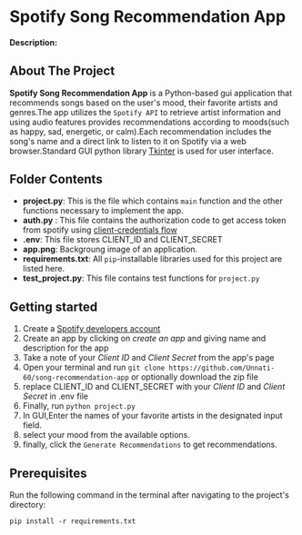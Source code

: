 # Spotify Song Recommendation App
#### Description:

## About The Project

**Spotify Song Recommendation App** is a Python-based gui application that recommends songs based on the user's mood, their favorite artists and genres.The app utilizes the `Spotify API` to retrieve artist information and using audio features  provides recommendations according to moods(such as happy, sad, energetic, or calm).Each recommendation includes the song's name and a direct link to listen to it on Spotify via a web browser.Standard GUI python library [Tkinter](https://python.readthedocs.io/en/stable/library/tkinter.html) is used for user interface.

## Folder Contents
- **project.py**: This is the file which contains ```main``` function and the other functions necessary to implement the app.
- **auth.py** : This file contains the authorization code to get access token from spotify using [client-credentials flow](https://developer.spotify.com/documentation/web-api/tutorials/client-credentials-flow)
- **.env**: This file stores CLIENT_ID and CLIENT_SECRET
- **app.png**: Backgroung image of an application.
- **requirements.txt**: All ```pip```-installable libraries used for this project are listed here.
- **test_project.py**: This file contains test functions for ```project.py```

## Getting started
1. Create a [Spotify developers account](https://developer.spotify.com/dashboard/)
2. Create an app by clicking on *create an app* and giving name and description for the app
3. Take a note of your *Client ID* and *Client Secret* from the app's page
4. Open your terminal and run `git clone https://github.com/Unnati-60/song-recommendation-app` or optionally download the zip file
5. replace CLIENT_ID and CLIENT_SECRET with your *Client ID* and *Client Secret* in .env file
6. Finally, run `python project.py`
7. In GUI,Enter the names of your favorite artists in the designated input field.
8. select your mood from the available options.
9. finally, click the ```Generate Recommendations``` to get recommendations.

## Prerequisites
Run the following command in the terminal after navigating to the project's directory:
```
pip install -r requirements.txt
```
